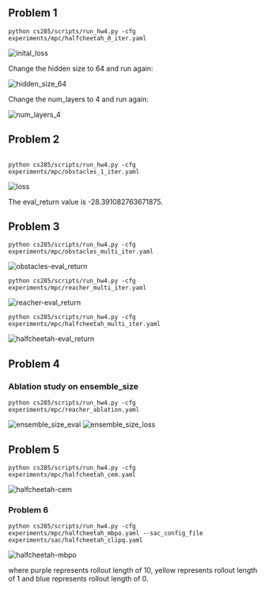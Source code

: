 ## Problem 1
```shell
python cs285/scripts/run_hw4.py -cfg experiments/mpc/halfcheetah_0_iter.yaml
```
![inital_loss](data/cheetah-cs285-v0_cheetah_0iter_l1_h32_mpcrandom_horizon10_actionseq1000_04-02-2025_14-03-38/itr_0_loss_curve.png)

Change the hidden size to 64 and run again:

![hidden_size_64](data/cheetah-cs285-v0_cheetah_0iter_l1_h64_mpcrandom_horizon10_actionseq1000_04-02-2025_14-06-01/itr_0_loss_curve.png)

Change the num_layers to 4 and run again:

![num_layers_4](data/cheetah-cs285-v0_cheetah_0iter_l4_h32_mpcrandom_horizon10_actionseq1000_04-02-2025_14-06-38/itr_0_loss_curve.png)
## Problem 2
```shell

python cs285/scripts/run_hw4.py -cfg experiments/mpc/obstacles_1_iter.yaml
```
![loss](data/obstacles-cs285-v0_obstacles_single_l2_h250_mpcrandom_horizon10_actionseq1000_04-02-2025_16-40-40/itr_0_loss_curve.png)

The eval_return value is -28.391082763671875.
## Problem 3
```shell
python cs285/scripts/run_hw4.py -cfg experiments/mpc/obstacles_multi_iter.yaml
```
![obstacles-eval_return](figures/obstacles_eval_return.png)
```shell
python cs285/scripts/run_hw4.py -cfg experiments/mpc/reacher_multi_iter.yaml
```
![reacher-eval_return](figures/reacher_eval_return.png)
```shell
python cs285/scripts/run_hw4.py -cfg experiments/mpc/halfcheetah_multi_iter.yaml
```
![halfcheetah-eval_return](figures/halfcheetah_eval_return.png)
## Problem 4
### Ablation study on ensemble_size
```shell
python cs285/scripts/run_hw4.py -cfg experiments/mpc/reacher_ablation.yaml
```
![ensemble_size_eval](figures/ensemble_eval.png)
![ensemble_size_loss](figures/ensemble_loss.png)
## Problem 5
```shell
python cs285/scripts/run_hw4.py -cfg experiments/mpc/halfcheetah_cem.yaml
```
![halfcheetah-cem](figures/halfcheetah_cem.png)
### Problem 6
```shell
python cs285/scripts/run_hw4.py -cfg experiments/mpc/halfcheetah_mbpo.yaml --sac_config_file experiments/sac/halfcheetah_clipq.yaml
```
![halfcheetah-mbpo](figures/halfcheetah_mbpo.png)

where purple represents rollout length of 10, yellow represents rollout length of 1 and blue represents rollout length of 0.
